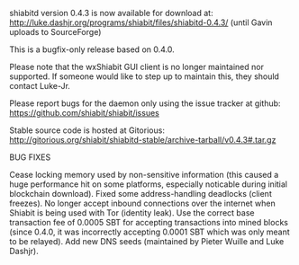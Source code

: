 shiabitd version 0.4.3 is now available for download at:
http://luke.dashjr.org/programs/shiabit/files/shiabitd-0.4.3/ (until Gavin uploads to SourceForge)

This is a bugfix-only release based on 0.4.0.

Please note that the wxShiabit GUI client is no longer maintained nor supported. If someone would like to step up to maintain this, they should contact Luke-Jr.

Please report bugs for the daemon only using the issue tracker at github:
https://github.com/shiabit/shiabit/issues

Stable source code is hosted at Gitorious:
http://gitorious.org/shiabit/shiabitd-stable/archive-tarball/v0.4.3#.tar.gz

BUG FIXES

Cease locking memory used by non-sensitive information (this caused a huge performance hit on some platforms, especially noticable during initial blockchain download).
Fixed some address-handling deadlocks (client freezes).
No longer accept inbound connections over the internet when Shiabit is being used with Tor (identity leak).
Use the correct base transaction fee of 0.0005 SBT for accepting transactions into mined blocks (since 0.4.0, it was incorrectly accepting 0.0001 SBT which was only meant to be relayed).
Add new DNS seeds (maintained by Pieter Wuille and Luke Dashjr).

